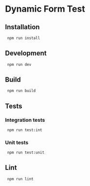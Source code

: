 # Dynamic Form Test

## Installation 

```bash
 npm run install
 ```
## Development

```bash
 npm run dev
 ```
## Build

```bash
 npm run build
 ```

## Tests
### Integration tests
```bash
 npm run test:int
 ```
### Unit tests
```bash
 npm run test:unit
 ```

## Lint
```bash
 npm run lint
 ```
